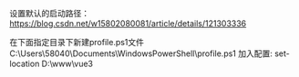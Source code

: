设置默认的启动路径：https://blog.csdn.net/w15802080081/article/details/121303336

在下面指定目录下新建profile.ps1文件
C:\Users\58040\Documents\WindowsPowerShell\profile.ps1
加入配置: set-location D:\www\vue3
